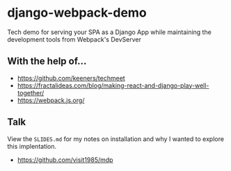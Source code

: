 # django-webpack-demo
Tech demo for serving your SPA as a Django App while maintaining the development tools from Webpack's DevServer

## With the help of...
- https://github.com/keeners/techmeet
- https://fractalideas.com/blog/making-react-and-django-play-well-together/
- https://webpack.js.org/

## Talk
View the `SLIDES.md` for my notes on installation and why I wanted to explore this implentation.

- https://github.com/visit1985/mdp
